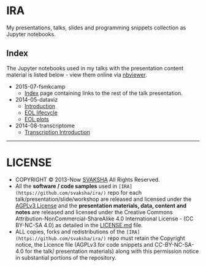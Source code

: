 # IRA

My presentations, talks, slides and programming snippets collection as Jupyter notebooks. 

## Index

The Jupyter notebooks used in my talks with the presentation content material is listed below - view them online via [nbviewer](http://nbviewer.ipython.org/github/svaksha/ira/). 

+ 2015-07-fsmkcamp
   + [Index](http://nbviewer.ipython.org/github/svaksha/ira/blob/master/2015-07-fsmkcamp/00_index.ipynb) page containing links to the rest of the talk presentation.
+ 2014-05-dataviz
   + [Introduction](http://nbviewer.ipython.org/github/svaksha/ira/blob/master/2014-05-dataviz/01_DV_IML_intro.ipynb)
   + [EOL lifecycle](http://nbviewer.ipython.org/github/svaksha/ira/blob/master/2014-05-dataviz/02_DV_EOL_lifecycle.ipynb)
   + [EOL plots](http://nbviewer.ipython.org/github/svaksha/ira/blob/master/2014-05-dataviz/03_DV_EOL_plots.ipynb)
+ 2014-08-transcriptome
   + [Transcription Introduction](http://nbviewer.ipython.org/github/svaksha/ira/blob/master/2014-08-transcriptome/01_transcriptome_intro.ipynb)

----

# LICENSE
+ COPYRIGHT © 2013-Now [SVAKSHA](http://svaksha.com/pages/Bio) All Rights Reserved. 
+ All the __software / code samples__ used in `[IRA](https://github.com/svaksha/ira/)` repo for each talk/presentation/slide/workshop are released and licensed under the [AGPLv3 License](http://www.gnu.org/licenses/agpl.html) and the __presentation materials, data, content and notes__ are released and licensed under the Creative Commons Attribution-NonCommercial-ShareAlike 4.0 International License - (CC BY-NC-SA 4.0) as detailed in the [LICENSE.md](https://github.com/svaksha/ira/blob/master/LICENSE.md) file. 
+ ALL copies, forks and redistributions of the `[IRA](https://github.com/svaksha/ira/)` repo must retain the Copyright notice, the Licence file (AGPLv3 for code snippets and CC-BY-NC-SA-4.0 for the talk/ presentation materials) along with this permission notice in substantial portions of the repository.

